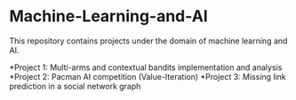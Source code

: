 # Machine-Learning-and-AI

This repository contains projects under the domain of machine learning and AI.

*Project 1: Multi-arms and contextual bandits implementation and analysis
*Project 2: Pacman AI competition (Value-Iteration)
*Project 3: Missing link prediction in a social network graph
